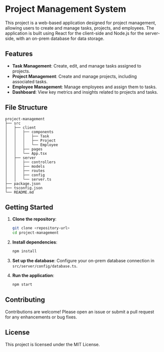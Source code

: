 # Project Management System

This project is a web-based application designed for project management, allowing users to create and manage tasks, projects, and employees. The application is built using React for the client-side and Node.js for the server-side, with an on-prem database for data storage.

## Features

- **Task Management**: Create, edit, and manage tasks assigned to projects.
- **Project Management**: Create and manage projects, including associated tasks.
- **Employee Management**: Manage employees and assign them to tasks.
- **Dashboard**: View key metrics and insights related to projects and tasks.

## File Structure

```
project-management
├── src
│   ├── client
│   │   ├── components
│   │   │   ├── Task
│   │   │   ├── Project
│   │   │   └── Employee
│   │   ├── pages
│   │   └── App.tsx
│   ├── server
│   │   ├── controllers
│   │   ├── models
│   │   ├── routes
│   │   ├── config
│   │   └── server.ts
├── package.json
├── tsconfig.json
└── README.md
```

## Getting Started

1. **Clone the repository**:
   ```bash
   git clone <repository-url>
   cd project-management
   ```

2. **Install dependencies**:
   ```bash
   npm install
   ```

3. **Set up the database**: Configure your on-prem database connection in `src/server/config/database.ts`.

4. **Run the application**:
   ```bash
   npm start
   ```

## Contributing

Contributions are welcome! Please open an issue or submit a pull request for any enhancements or bug fixes.

## License

This project is licensed under the MIT License.